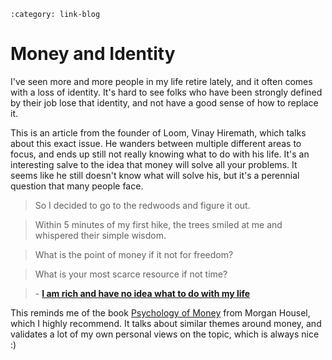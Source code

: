 ```{post} Jan 02, 2025
:category: link-blog
```

# Money and Identity

I've seen more and more people in my life retire lately, and it often
comes with a loss of identity. It's hard to see folks who have been
strongly defined by their job lose that identity, and not have a good
sense of how to replace it.

This is an article from the founder of Loom, Vinay Hiremath, which talks
about this exact issue. He wanders between multiple different areas to
focus, and ends up still not really knowing what to do with his life.
It's an interesting salve to the idea that money will solve all your
problems. It seems like he still doesn't know what will solve his, but
it's a perennial question that many people face.

> So I decided to go to the redwoods and figure it out.

> Within 5 minutes of my first hike, the trees smiled at me and
> whispered their simple wisdom.

> What is the point of money if it not for freedom?

> What is your most scarce resource if not time?

> \- **[I am rich and have no idea what to do with my
> life](https://vinay.sh/i-am-rich-and-have-no-idea-what-to-do-with-my-life/)**

This reminds me of the book [Psychology of
Money](https://www.amazon.com/gp/product/0857199099/) from Morgan
Housel, which I highly recommend. It talks about similar themes around
money, and validates a lot of my own personal views on the topic, which
is always nice :)
